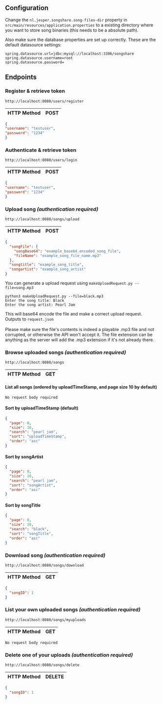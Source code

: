 ## Configuration
Change the `nl.jesper.songshare.song-files-dir` property in `src/main/resources/application.properties` to a existing directory where you want to store song binaries (this needs to be a absolute path).

Also make sure the database properties are set up correctly. These are the default datasource settings:
```properties
spring.datasource.url=jdbc:mysql://localhost:3306/songshare
spring.datasource.username=root
spring.datasource.password=
```

## Endpoints

### Register & retrieve token
`http://localhost:8080/users/register`

| HTTP Method | POST |
|-------------|------|
```json
{
"username": "testuser",
"password": "1234"
}
```

### Authenticate & retrieve token
`http://localhost:8080/users/login`

| HTTP Method | POST |
|-------------|------|
```json
{
"username": "testuser",
"password": "1234"
}
```

### Upload song _(authentication required)_
`http://localhost:8080/songs/upload`

| HTTP Method | POST |
|-------------|------|


```json
{
  "songFile": {
    "songBase64": "example_base64_encoded_song_file",
    "fileName": "example_song_file_name.mp3"
  },
  "songtitle": "example_song_title",
  "songartist": "example_song_artist"
}
```

You can generate a upload request using `makeUploadRequest.py --file=song.mp3`
```
python3 makeUploadRequest.py --file=black.mp3
Enter the song title: Black
Enter the song artist: Pearl Jam
```
This will base64 encode the file and make a correct upload request. Outputs to `request.json`
<br><br>Please make sure the file's contents is indeed a playable .mp3 file and not corrupted, or otherwise the API won't accept it.
The file extension can be anything as the server will add the .mp3 extension if it's not already there.

### Browse uploaded songs _(authentication required)_
`http://localhost:8080/songs`

| HTTP Method | GET |
|-------------|-----|
#### List all songs (ordered by uploadTimeStamp, and page size 10 by default)
```
No request body required
```

#### Sort by uploadTimeStamp (default)
```json
{
  "page": 0,
  "size": 10,
  "search": "pearl jam",
  "sort": "uploadTimeStamp",
  "order": "asc"
}
```
#### Sort by songArtist
```json
{
  "page": 0,
  "size": 10,
  "search": "pearl jam",
  "sort": "songArtist",
  "order": "asc"
}
```
#### Sort by songTitle
```json
{
  "page": 0,
  "size": 10,
  "search": "black",
  "sort": "songTitle",
  "order": "asc"
}
```

### Download song _(authentication required)_
`http://localhost:8080/songs/download`

| HTTP Method | GET |
|-------------|-----|
```json
{
  "songID": 1
}
```

### List your own uploaded songs _(authentication required)_
`http://localhost:8080/songs/myuploads`

| HTTP Method | GET |
|-------------|-----|
```
No request body required
```

### Delete one of your uploads _(authentication required)_
`http://localhost:8080/songs/delete`

| HTTP Method | DELETE |
|-------------|--------|

```json
{
  "songID": 1
}
```
